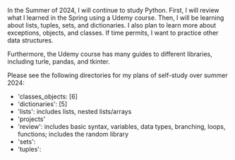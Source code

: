 In the Summer of 2024, I will continue to study Python. First, I will review what I learned in the Spring using a Udemy course. Then, I will be learning about lists, tuples, sets, and dictionaries. I also plan to learn more about exceptions, objects, and classes. If time permits, I want to practice other data structures. 

Furthermore, the Udemy course has many guides to different libraries, including turle, pandas, and tkinter.

Please see the following directories for my plans of self-study over summer 2024:
- 'classes_objects: [6]
- 'dictionaries': [5]
- 'lists': includes lists, nested lists/arrays
- 'projects' 
- 'review': includes basic syntax, variables, data types, branching, loops, functions; includes the random library
- 'sets':
- 'tuples': 
